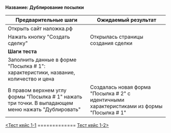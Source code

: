 **Название: Дублирование посылки** 

**Предварительные шаги** | **Ожидаемый результат** 
--- | ---
 Открыть сайт наложка.рф | 
 Нажать кнопку "Создать сделку" | Открылась страницы создания сделки 
**Шаги теста** | 
 Заполнить данные в форме "Посылка # 1": характеристики, название, количество и цена | 
 В правом верхнем углу формы "Посылка # 1" нажать три точки. В выпадающем меню нажать "Дублировать" | Создалась новая форма "Посылка # 2" с идентичными характеристиками из формы "Посылка # 1"  

 [<Тест кейс 1-1](https://github.com/masteroff/Test-case-nalozhka/blob/main/case_create_a_deal%201-1.md)  =============  [Тест кейс 1-2>](https://github.com/masteroff/Test-case-nalozhka/blob/main/case_create_a_deal%201-2.md)